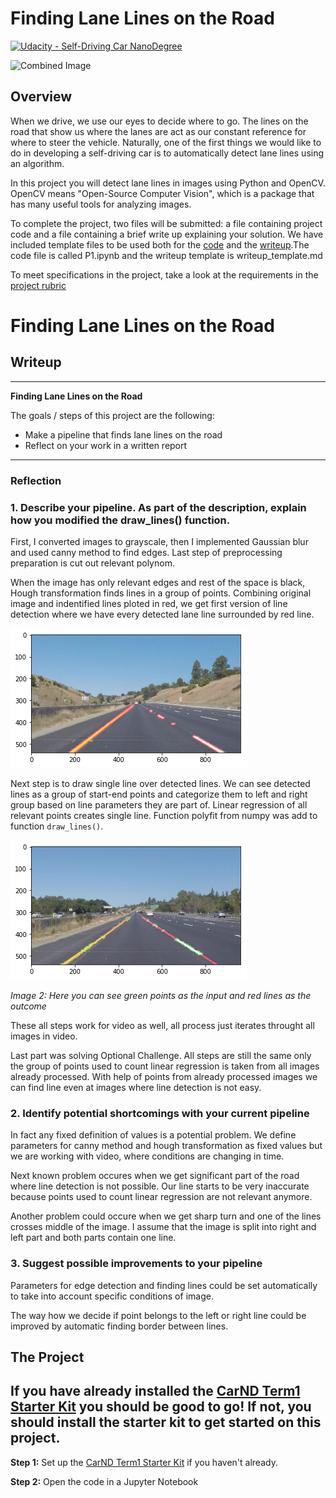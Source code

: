 # **Finding Lane Lines on the Road** 
[![Udacity - Self-Driving Car NanoDegree](https://s3.amazonaws.com/udacity-sdc/github/shield-carnd.svg)](http://www.udacity.com/drive)

<img src="examples/laneLines_thirdPass.jpg" width="480" alt="Combined Image" />

Overview
---

When we drive, we use our eyes to decide where to go.  The lines on the road that show us where the lanes are act as our constant reference for where to steer the vehicle.  Naturally, one of the first things we would like to do in developing a self-driving car is to automatically detect lane lines using an algorithm.

In this project you will detect lane lines in images using Python and OpenCV.  OpenCV means "Open-Source Computer Vision", which is a package that has many useful tools for analyzing images.  

To complete the project, two files will be submitted: a file containing project code and a file containing a brief write up explaining your solution. We have included template files to be used both for the [code](https://github.com/udacity/CarND-LaneLines-P1/blob/master/P1.ipynb) and the [writeup](https://github.com/udacity/CarND-LaneLines-P1/blob/master/writeup_template.md).The code file is called P1.ipynb and the writeup template is writeup_template.md 

To meet specifications in the project, take a look at the requirements in the [project rubric](https://review.udacity.com/#!/rubrics/322/view)


# **Finding Lane Lines on the Road** 

## Writeup

---

**Finding Lane Lines on the Road**

The goals / steps of this project are the following:
* Make a pipeline that finds lane lines on the road
* Reflect on your work in a written report


[//]: # (Image References)

[image1]: ./image_output/segment_output.png "Segment lines"
[image2]: ./image_output/points_to_line.png "Points to line by linear regression"

---

### Reflection

### 1. Describe your pipeline. As part of the description, explain how you modified the draw_lines() function.

First, I converted images to grayscale, then I implemented Gaussian blur and used canny method 
to find edges. Last step of preprocessing preparation is cut out relevant polynom.

When the image has only relevant edges and rest of the space is black, Hough transformation finds lines in 
a group of points. Combining original image and indentified lines ploted in red, 
we get first version of line detection where we have every detected lane line surrounded by red line.

![alt text][image1]

Next step is to draw single line over detected lines. We can see detected lines 
as a group of start-end points and categorize them to left and right group based on line parameters they are
part of. Linear regression of all relevant points creates single line. Function polyfit from numpy was add 
to function `draw_lines()`.

![alt text][image2]

*Image 2: Here you can see green points as the input and red lines as the outcome*

These all steps work for video as well, all process just iterates throught all images in video.

Last part was solving Optional Challenge. All steps are still the same only the group of points used 
to count linear regression is taken from all images already processed. With help of points from already 
processed images we can find line even at images where line detection is not easy.


### 2. Identify potential shortcomings with your current pipeline

In fact any fixed definition of values is a potential problem. We define parameters for canny method and hough 
transformation as fixed values but we are working with video, where conditions are changing in time.

Next known problem occures when we get significant part of the road where line detection is not possible. 
Our line starts to be very inaccurate because points used to count linear regression are not relevant anymore.

Another problem could occure when we get sharp turn and one of the lines crosses middle of the image. I assume 
that the image is split into right and left part and both parts contain one line.

### 3. Suggest possible improvements to your pipeline

Parameters for edge detection and finding lines could be set automatically to take into account specific conditions 
of image.

The way how we decide if point belongs to the left or right line could be improved by automatic finding border 
between lines.


The Project
---

## If you have already installed the [CarND Term1 Starter Kit](https://github.com/udacity/CarND-Term1-Starter-Kit/blob/master/README.md) you should be good to go!   If not, you should install the starter kit to get started on this project. ##

**Step 1:** Set up the [CarND Term1 Starter Kit](https://classroom.udacity.com/nanodegrees/nd013/parts/fbf77062-5703-404e-b60c-95b78b2f3f9e/modules/83ec35ee-1e02-48a5-bdb7-d244bd47c2dc/lessons/8c82408b-a217-4d09-b81d-1bda4c6380ef/concepts/4f1870e0-3849-43e4-b670-12e6f2d4b7a7) if you haven't already.

**Step 2:** Open the code in a Jupyter Notebook

